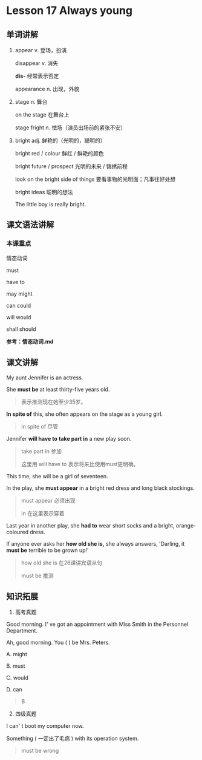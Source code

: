 # Lesson 17 Always young

## 单词讲解

1. appear v. 登场，扮演

   disappear v. 消失

   **dis-** 经常表示否定

   appearance n. 出现，外貌



2. stage n. 舞台

   on the stage 在舞台上

   stage fright n. 怯场（演员出场前的紧张不安）



3. bright adj. 鲜艳的（光明的，聪明的）

   bright red / colour 鲜红 / 鲜艳的颜色

   bright future / prospect  光明的未来 / 锦绣前程

   look on the bright side of things 要看事物的光明面；凡事往好处想

   bright ideas 聪明的想法

   The little boy is really bright.



## 课文语法讲解

### 本课重点

情态动词

must

have to

may   might

can   could

will   would

shall   should



**参考：情态动词.md**



## 课文讲解

My aunt Jennifer is an actress.

She **must be** at least thirty-five years old.

> 表示推测现在她至少35岁。

**In spite of** this, she often appears on the stage as a young girl.

> in spite of 尽管

Jennifer **will have to** **take part in** a new play soon.

> take part in 参加
>
> 这里用 will have to 表示将来比使用must更明确。

This time, she will be a girl of seventeen.

In the play, she **must appear** in a bright red dress and long black stockings.

> must appear 必须出现
>
> in 在这里表示穿着

Last year in another play, she **had to** wear short socks and a bright, orange-coloured dress.

If anyone ever asks her **how old she is,** she always answers, 'Darling, it **must be** terrible to be grown up!'

> how old she is  在26课讲宾语从句
>
> must be 推测









## 知识拓展

1. 高考真题

Good morning. I' ve got an appointment with Miss Smith in the Personnel Department.

Ah, good morning. You (  ) be Mrs. Peters.

A. might

B. must

C. would

D. can

> B



2. 四级真题

I can' t boot my computer now.

Something ( 一定出了毛病 ) with its operation system.

> must be wrong

















